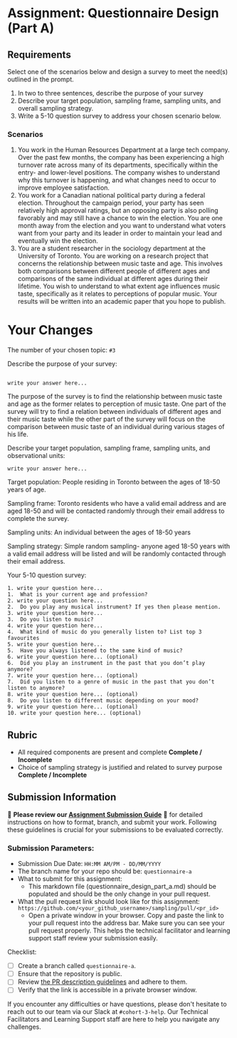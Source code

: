 # Assignment: Questionnaire Design (Part A)

## Requirements
Select one of the scenarios below and design a survey to meet the need(s) outlined in the prompt.

1.	In two to three sentences, describe the purpose of your survey
2.	Describe your target population, sampling frame, sampling units, and overall sampling strategy.
3.	Write a 5-10 question survey to address your chosen scenario below.


### Scenarios
1.	You work in the Human Resources Department at a large tech company. Over the past few months, the company has been experiencing a high turnover rate across many of its departments, specifically within the entry- and lower-level positions. The company wishes to understand why this turnover is happening, and what changes need to occur to improve employee satisfaction.
2.	You work for a Canadian national political party during a federal election. Throughout the campaign period, your party has seen relatively high approval ratings, but an opposing party is also polling favorably and may still have a chance to win the election. You are one month away from the election and you want to understand what voters want from your party and its leader in order to maintain your lead and eventually win the election.
3.	You are a student researcher in the sociology department at the University of Toronto. You are working on a research project that concerns the relationship between music taste and age. This involves both comparisons between different people of different ages and comparisons of the same individual at different ages during their lifetime. You wish to understand to what extent age influences music taste, specifically as it relates to perceptions of popular music. Your results will be written into an academic paper that you hope to publish.


# Your Changes

The number of your chosen topic: `#3`

Describe the purpose of your survey:
```

write your answer here...
```
The purpose of the survey is to find the relationship between music taste and age as the former relates to perception of music taste. One part of the survey will try to find a relation between individuals of different ages and their music taste while the other part of the survey will focus on the comparison between music taste of an individual during various stages of his life. 

Describe your target population, sampling frame, sampling units, and observational units:
```
write your answer here...
```
Target population:
People residing in Toronto between the ages of 18-50 years of age.

Sampling frame:
Toronto residents who have a valid email address and are aged 18-50 and will be contacted randomly through their email address to complete the survey.

Sampling units:
An individual between the ages of 18-50 years

Sampling strategy:
Simple random sampling- anyone aged 18-50 years with a valid email address will be listed and will be randomly contacted through their email address.

Your 5-10 question survey:
```
1. write your question here...
1.	What is your current age and profession?
2. write your question here...
2.	Do you play any musical instrument? If yes then please mention.
3. write your question here...
3.	Do you listen to music? 
4. write your question here...
4.	What kind of music do you generally listen to? List top 3 favourites
5. write your question here...
5.	Have you always listened to the same kind of music?
6. write your question here... (optional)
6.	Did you play an instrument in the past that you don’t play anymore?
7. write your question here... (optional)
7.	Did you listen to a genre of music in the past that you don’t listen to anymore?
8. write your question here... (optional)
8.	Do you listen to different music depending on your mood?
9. write your question here... (optional)
10. write your question here... (optional)
```

## Rubric

-	All required components are present and complete **Complete / Incomplete**
-	Choice of sampling strategy is justified and related to survey purpose **Complete / Incomplete**

## Submission Information

🚨 **Please review our [Assignment Submission Guide](https://github.com/UofT-DSI/onboarding/blob/main/onboarding_documents/submissions.md)** 🚨 for detailed instructions on how to format, branch, and submit your work. Following these guidelines is crucial for your submissions to be evaluated correctly.

### Submission Parameters:
* Submission Due Date: `HH:MM AM/PM - DD/MM/YYYY`
* The branch name for your repo should be: `questionnaire-a`
* What to submit for this assignment:
    * This markdown file (questionnaire_design_part_a.md) should be populated and should be the only change in your pull request.
* What the pull request link should look like for this assignment: `https://github.com/<your_github_username>/sampling/pull/<pr_id>`
    * Open a private window in your browser. Copy and paste the link to your pull request into the address bar. Make sure you can see your pull request properly. This helps the technical facilitator and learning support staff review your submission easily.

Checklist:
- [ ] Create a branch called `questionnaire-a`.
- [ ] Ensure that the repository is public.
- [ ] Review [the PR description guidelines](https://github.com/UofT-DSI/onboarding/blob/main/onboarding_documents/submissions.md#guidelines-for-pull-request-descriptions) and adhere to them.
- [ ] Verify that the link is accessible in a private browser window.

If you encounter any difficulties or have questions, please don't hesitate to reach out to our team via our Slack at `#cohort-3-help`. Our Technical Facilitators and Learning Support staff are here to help you navigate any challenges.
